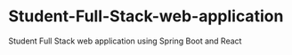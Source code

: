 # Student-Full-Stack-web-application
Student Full Stack web application using Spring Boot and React
